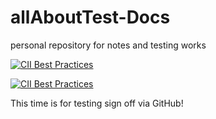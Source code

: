 # allAboutTest-Docs
personal repository for notes and testing works

[![CII Best Practices](https://bestpractices.coreinfrastructure.org/projects/3968/badge)](https://bestpractices.coreinfrastructure.org/projects/3968)

[![CII Best Practices](https://bestpractices.coreinfrastructure.org/projects/1/badge)](https://bestpractices.coreinfrastructure.org/projects/1)

This time is for testing sign off via GitHub!

